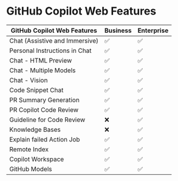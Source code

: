 # GitHub Copilot Web Features

| GitHub Copilot Web Features       | Business | Enterprise |
|-----------------------------------|----------|------------|
| Chat (Assistive and Immersive)    | ✅        | ✅          |
| Personal Instructions in Chat     | ✅        | ✅          |
| Chat - HTML Preview               | ✅        | ✅          |
| Chat - Multiple Models            | ✅        | ✅          |
| Chat - Vision                     | ✅        | ✅          |
| Code Snippet Chat                 | ✅        | ✅          |
| PR Summary Generation             | ✅        | ✅          |
| PR Copilot Code Review            | ✅        | ✅          |
| Guideline for Code Review         | ❌        | ✅          |
| Knowledge Bases                   | ❌        | ✅          |
| Explain failed Action Job         | ✅        | ✅          |
| Remote Index                      | ✅        | ✅          |
| Copilot Workspace                 | ✅        | ✅          |
| GitHub Models                     | ✅        | ✅          |

